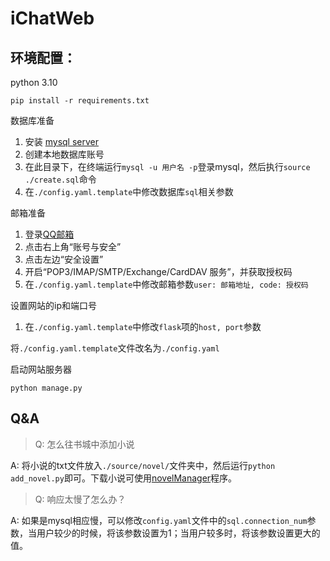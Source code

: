 # iChatWeb

## 环境配置：
python 3.10
```commandline
pip install -r requirements.txt
```

数据库准备
1. 安装 [mysql server](https://dev.mysql.com/downloads/mysql/)
2. 创建本地数据库账号
3. 在此目录下，在终端运行`mysql -u 用户名 -p`登录mysql，然后执行`source ./create.sql`命令
4. 在`./config.yaml.template`中修改数据库`sql`相关参数

邮箱准备
1. 登录[QQ邮箱](https://mail.qq.com/)
2. 点击右上角“账号与安全”
3. 点击左边“安全设置”
4. 开启“POP3/IMAP/SMTP/Exchange/CardDAV 服务”，并获取授权码
5. 在`./config.yaml.template`中修改邮箱参数`user: 邮箱地址, code: 授权码`

设置网站的ip和端口号
1. 在`./config.yaml.template`中修改`flask`项的`host, port`参数

将`./config.yaml.template`文件改名为`./config.yaml`

启动网站服务器
```commandline
python manage.py
```

## Q&A
> Q: 怎么往书城中添加小说

A: 将小说的txt文件放入`./source/novel/`文件夹中，然后运行`python add_novel.py`即可。下载小说可使用[novelManager](https://github.com/leempire/novelmanager)程序。

> Q: 响应太慢了怎么办？

A: 如果是mysql相应慢，可以修改`config.yaml`文件中的`sql.connection_num`参数，当用户较少的时候，将该参数设置为1；当用户较多时，将该参数设置更大的值。

